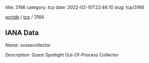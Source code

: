 title: 3166
category: tcp
date: 2022-02-10T22:46:10
slug: tcp/3166

[portdb](/) / [tcp](/category/tcp.html) / 3166


## IANA Data

_Name:_ sossecollector

_Description:_ Quest Spotlight Out-Of-Process Collector

